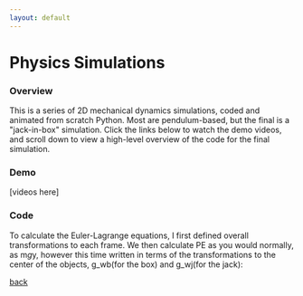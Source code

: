 ```yaml
---
layout: default
---
```


# Physics Simulations

### Overview

This is a series of 2D mechanical dynamics simulations, coded and animated from scratch Python. Most are pendulum-based, but the final is a "jack-in-box" simulation. Click the links below to watch the demo videos, and scroll down to view a high-level overview of the code for the final simulation.

### Demo

[videos here]

### Code

To calculate the Euler-Lagrange equations, I first defined overall transformations to each frame. We then calculate PE as you would normally, as m*g*y, however this time written in terms of the transformations to the center of the objects, g_wb(for the box) and g_wj(for the jack):


[back](./)

